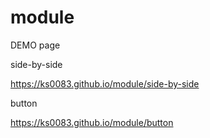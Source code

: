 # module

DEMO page

side-by-side

https://ks0083.github.io/module/side-by-side

button

https://ks0083.github.io/module/button
